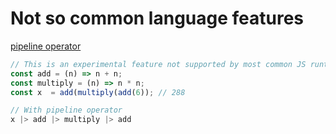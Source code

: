 # Not so common language features
[pipeline operator](https://developer.mozilla.org/en-US/docs/Web/JavaScript/Reference/Operators/Pipeline_operator)

```javascript
// This is an experimental feature not supported by most common JS runtimes
const add = (n) => n + n;
const multiply = (n) => n * n;
const x  = add(multiply(add(6)); // 288

// With pipeline operator
x |> add |> multiply |> add
```

<!--
Label statements
void Operator
, (comma) operator in ternary operators and return statements

-->
